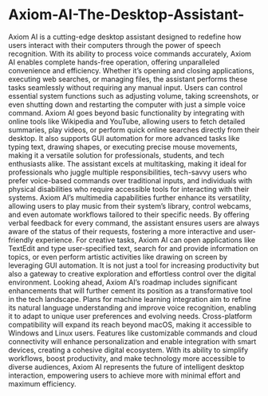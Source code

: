 # Axiom-AI-The-Desktop-Assistant-
Axiom AI is a cutting-edge desktop assistant designed to redefine how users interact with their computers through the power of speech recognition. With its ability to process voice commands accurately, Axiom AI enables complete hands-free operation, offering unparalleled convenience and efficiency. Whether it’s opening and closing applications, executing web searches, or managing files, the assistant performs these tasks seamlessly without requiring any manual input. Users can control essential system functions such as adjusting volume, taking screenshots, or even shutting down and restarting the computer with just a simple voice command. Axiom AI goes beyond basic functionality by integrating with online tools like Wikipedia and YouTube, allowing users to fetch detailed summaries, play videos, or perform quick online searches directly from their desktop. It also supports GUI automation for more advanced tasks like typing text, drawing shapes, or executing precise mouse movements, making it a versatile solution for professionals, students, and tech enthusiasts alike. 
The assistant excels at multitasking, making it ideal for professionals who juggle multiple responsibilities, tech-savvy users who prefer voice-based commands over traditional inputs, and individuals with physical disabilities who require accessible tools for interacting with their systems. Axiom AI’s multimedia capabilities further enhance its versatility, allowing users to play music from their system’s library, control webcams, and even automate workflows tailored to their specific needs. By offering verbal feedback for every command, the assistant ensures users are always aware of the status of their requests, fostering a more interactive and user-friendly experience. For creative tasks, Axiom AI can open applications like TextEdit and type user-specified text, search for and provide information on topics, or even perform artistic activities like drawing on screen by leveraging GUI automation. It is not just a tool for increasing productivity but also a gateway to creative exploration and effortless control over the digital environment. 
Looking ahead, Axiom AI’s roadmap includes significant enhancements that will further cement its position as a transformative tool in the tech landscape. Plans for machine learning integration aim to refine its natural language understanding and improve voice recognition, enabling it to adapt to unique user preferences and evolving needs. Cross-platform compatibility will expand its reach beyond macOS, making it accessible to Windows and Linux users. Features like customizable commands and cloud connectivity will enhance personalization and enable integration with smart devices, creating a cohesive digital ecosystem. With its ability to simplify workflows, boost productivity, and make technology more accessible to diverse audiences, Axiom AI represents the future of intelligent desktop interaction, empowering users to achieve more with minimal effort and maximum efficiency.
